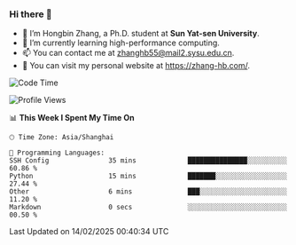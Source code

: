 ### Hi there 👋

- 🔭 I’m Hongbin Zhang, a Ph.D. student at **Sun Yat-sen University**.
- 🌱 I’m currently learning high-performance computing.
- 📫 You can contact me at zhanghb55@mail2.sysu.edu.cn.
- 👀 You can visit my personal website at https://zhang-hb.com/.

<!--START_SECTION:waka-->
![Code Time](http://img.shields.io/badge/Code%20Time-358%20hrs%2016%20mins-blue)

![Profile Views](http://img.shields.io/badge/Profile%20Views-0-blue)

📊 **This Week I Spent My Time On** 

```text
🕑︎ Time Zone: Asia/Shanghai

💬 Programming Languages: 
SSH Config               35 mins             ███████████████░░░░░░░░░░   60.86 % 
Python                   15 mins             ███████░░░░░░░░░░░░░░░░░░   27.44 % 
Other                    6 mins              ███░░░░░░░░░░░░░░░░░░░░░░   11.20 % 
Markdown                 0 secs              ░░░░░░░░░░░░░░░░░░░░░░░░░   00.50 % 
```


 Last Updated on 14/02/2025 00:40:34 UTC
<!--END_SECTION:waka-->
